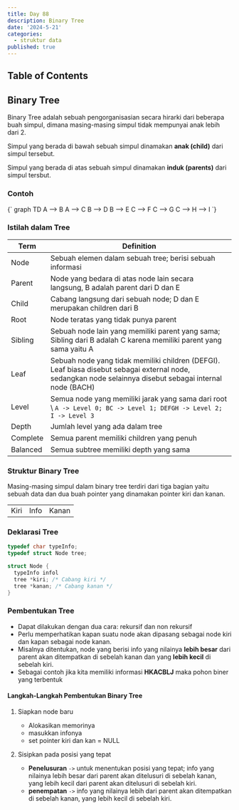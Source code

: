 ```yaml
---
title: Day 88
description: Binary Tree
date: '2024-5-21'
categories:
  - struktur data
published: true
---
```


<script>
    import MermaidDiagram from '$lib/components/mermaid/MermaidDiagram.svelte';
</script>

## Table of Contents

## Binary Tree

Binary Tree adalah sebuah pengorganisasian secara hirarki dari beberapa buah simpul, dimana masing-masing simpul tidak mempunyai anak lebih dari 2.

Simpul yang berada di bawah sebuah simpul dinamakan **anak (child)** dari simpul tersebut.

Simpul yang berada di atas sebuah simpul dinamakan **induk (parents)** dari simpul tersbut.

### Contoh

<MermaidDiagram>
{`
graph TD
A --> B
A --> C
B --> D
B --> E
C --> F
C --> G
C --> H --> I
`}
</MermaidDiagram>

### Istilah dalam Tree

| Term     | Definition                                                                                                                                                |
| -------- | --------------------------------------------------------------------------------------------------------------------------------------------------------- |
| Node     | Sebuah elemen dalam sebuah tree; berisi sebuah informasi                                                                                                  |
| Parent   | Node yang bedara di atas node lain secara langsung, B adalah parent dari D dan E                                                                          |
| Child    | Cabang langsung dari sebuah node; D dan E merupakan children dari B                                                                                       |
| Root     | Node teratas yang tidak punya parent                                                                                                                      |
| Sibling  | Sebuah node lain yang memiliki parent yang sama; Sibling dari B adalah C karena memiliki parent yang sama yaitu A                                         |
| Leaf     | Sebuah node yang tidak memiliki children (DEFGI). Leaf biasa disebut sebagai external node, sedangkan node selainnya disebut sebagai internal node (BACH) |
| Level    | Semua node yang memiliki jarak yang sama dari root \\ `A -> Level 0; BC -> Level 1; DEFGH -> Level 2; I -> Level 3`                                       |
| Depth    | Jumlah level yang ada dalam tree                                                                                                                          |
| Complete | Semua parent memiliki children yang penuh                                                                                                                 |
| Balanced | Semua subtree memiliki depth yang sama                                                                                                                    |

### Struktur Binary Tree

Masing-masing simpul dalam binary tree terdiri dari tiga bagian yaitu sebuah data dan dua buah pointer yang dinamakan pointer kiri dan kanan.

<div class="my-8"></div>

|      |      |       |
| ---- | ---- | ----- |
| Kiri | Info | Kanan |

### Deklarasi Tree

```c
typedef char typeInfo;
typedef struct Node tree;

struct Node {
  typeInfo infol
  tree *kiri; /* Cabang kiri */
  tree *kanan; /* Cabang kanan */
}
```

### Pembentukan Tree

- Dapat dilakukan dengan dua cara: rekursif dan non rekursif
- Perlu memperhatikan kapan suatu node akan dipasang sebagai node kiri dan kapan sebagai node kanan.
- Misalnya ditentukan, node yang berisi info yang nilainya **lebih besar** dari parent akan ditempatkan di sebelah kanan dan yang **lebih kecil** di sebelah kiri.
- Sebagai contoh jika kita memiliki informasi **HKACBLJ** maka pohon biner yang terbentuk

#### Langkah-Langkah Pembentukan Binary Tree

1. Siapkan node baru

   - Alokasikan memorinya
   - masukkan infonya
   - set pointer kiri dan kan = NULL

2. Sisipkan pada posisi yang tepat
   - **Penelusuran** `->` untuk menentukan posisi yang tepat; info yang nilainya lebih besar dari parent akan ditelusuri di sebelah kanan, yang lebih kecil dari parent akan ditelusuri di sebelah kiri.
   - **penempatan** `->` info yang nilainya lebih dari parent akan ditempatkan di sebelah kanan, yang lebih kecil di sebelah kiri.
